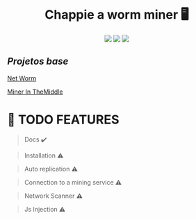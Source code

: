 <div align='center'>
    <h1><b>Chappie a worm miner 🖥️</b></h1>
    <img src='https://img.shields.io/badge/python-3.7.3-green'></img>
    <img src='https://img.shields.io/github/license/Mika-IO/chappie'></img>
    <img src='https://img.shields.io/badge/scapy-2.x-blue'></img>
</div>

## *Projetos base*

[Net Worm](https://github.com/pylyf/NetWorm)

[Miner In TheMiddle](https://github.com/DotNetRussell/MinerInTheMiddle)

# :pushpin: **TODO FEATURES** 

> Docs :heavy_check_mark:

> Installation :warning:

> Auto replication :warning:

> Connection to a mining service :warning:

> Network Scanner :warning:

> Js Injection :warning:
